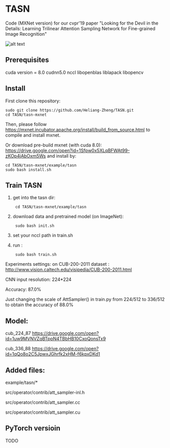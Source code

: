 # TASN
Code (MXNet version) for our cvpr'19 paper "Looking for the Devil in the Details: Learning Trilinear Attention Sampling Network for Fine-grained Image Recognition"

![alt text](https://user-images.githubusercontent.com/35843017/55338021-58220280-54d2-11e9-8020-8d5c5a524338.jpg)

Prerequisites
-------
cuda version = 8.0
cudnn5.0
nccl
libopenblas
liblapack
libopencv 

Install
-------
First clone this repository:

    sudo git clone https://github.com/Heliang-Zheng/TASN.git
    cd TASN/tasn-mxnet

Then, please follow https://mxnet.incubator.apache.org/install/build_from_source.html to compile and install mxnet.

Or download pre-build mxnet (with cuda 8.0): https://drive.google.com/open?id=1Sfpw0x5XLqBFWAt99-zKOp4jAbOxm5Ws and install by:

    cd TASN/tasn-mxnet/example/tasn
    sudo bash install.sh


Train TASN
-------
1) get into the tasn dir:

        cd TASN/tasn-mxnet/example/tasn

2) download data and pretrained model (on ImageNet):

        sudo bash init.sh

3) set your nccl path in train.sh

4) run :

        sudo bash train.sh

Experiments settings:
on CUB-200-2011 dataset : http://www.vision.caltech.edu/visipedia/CUB-200-2011.html

CNN input resolution: 224*224

Accuracy: 87.0%

Just changing the scale of AttSampler() in train.py from 224/512 to 336/512 to obtain the accuracy of 88.0%


Model:
-------
cub_224_87 https://drive.google.com/open?id=1uw9MVNVZqBTppN4TBbHB10CxoQonsTx9

cub_336_88 https://drive.google.com/open?id=1qQo8o2C5JpwxJGhrfk2xHM-f6kpxDKd1


Added files:
-------
example/tasn/*

src/operator/contrib/att_sampler-inl.h

src/operator/contrib/att_sampler.cc

src/operator/contrib/att_sampler.cu

PyTorch versioin
-------
TODO

